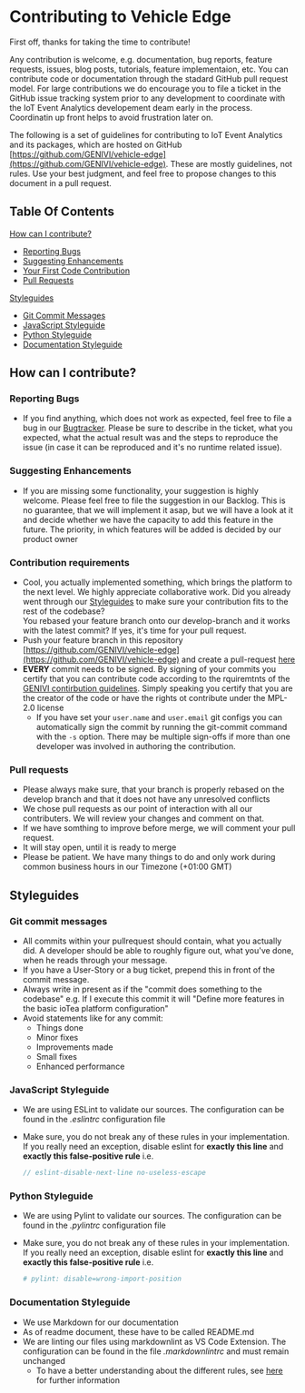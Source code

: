 <!---
  Copyright (c) 2021 Robert Bosch GmbH

  This Source Code Form is subject to the terms of the Mozilla Public
  License, v. 2.0. If a copy of the MPL was not distributed with this
  file, You can obtain one at https://mozilla.org/MPL/2.0/.

  SPDX-License-Identifier: MPL-2.0
-->

# Contributing to Vehicle Edge

First off, thanks for taking the time to contribute!

Any contribution is welcome, e.g. documentation, bug reports, feature requests, issues, blog posts, tutorials, feature implementaion, etc. You can contribute code or documentation through the stadard GitHub pull request model. For large contributions we do encourage you to file a ticket in the GitHub issue tracking system prior to any development to coordinate with the IoT Event Analytics developement deam early in the process. Coordinatin up front helps to avoid frustration later on.

The following is a set of guidelines for contributing to IoT Event Analytics and its packages, which are hosted on GitHub [https://github.com/GENIVI/vehicle-edge](https://github.com/GENIVI/vehicle-edge). These are mostly guidelines, not rules. Use your best judgment, and feel free to propose changes to this document in a pull request.

## Table Of Contents

[How can I contribute?](#how-can-i-contribute)

- [Reporting Bugs](#reporting-bugs)
- [Suggesting Enhancements](#suggesting-enhancements)
- [Your First Code Contribution](#your-first-code-contribution)
- [Pull Requests](#pull-requests)

[Styleguides](#styleguides)

- [Git Commit Messages](#git-commit-messages)
- [JavaScript Styleguide](#javascript-styleguide)
- [Python Styleguide](#python-styleguide)
- [Documentation Styleguide](#documentation-styleguide)

## How can I contribute?

### Reporting Bugs

- If you find anything, which does not work as expected, feel free to file a bug in our [Bugtracker](https://github.com/GENIVI/vehicle-edge/issues). Please be sure to describe in the ticket, what you expected, what the actual result was and the steps to reproduce the issue (in case it can be reproduced and it's no runtime related issue).

### Suggesting Enhancements

- If you are missing some functionality, your suggestion is highly welcome. Please feel free to file the suggestion in our Backlog. This is no guarantee, that we will implement it asap, but we will have a look at it and decide whether we have the capacity to add this feature in the future. The priority, in which features will be added is decided by our product owner

### Contribution requirements

- Cool, you actually implemented something, which brings the platform to the next level. We highly appreciate collaborative work. Did you already went through our [Styleguides](#Styleguides) to make sure your contribution fits to the rest of the codebase?<br>
  You rebased your feature branch onto our develop-branch and it works with the latest commit? If yes, it's time for your pull request.
- Push your feature branch in this repository [https://github.com/GENIVI/vehicle-edge](https://github.com/GENIVI/vehicle-edge) and create a pull-request [here](https://github.com/GENIVI/vehicle-edge/pulls)
- __EVERY__ commit needs to be signed. By signing of your commits you certify that you can contribute code according to the rquiremtnts of the [GENIVI contirbution guidelines](https://www.genivi.org/contribute). Simply speaking you certify that you are the creator of the code or have the rights ot contribute under the MPL-2.0 license
  - If you have set your `user.name` and `user.email` git configs you can automatically sign the commit by running the git-commit command with the `-s` option. There may be multiple sign-offs if more than one developer was involved in authoring the contribution.

### Pull requests

- Please always make sure, that your branch is properly rebased on the develop branch and that it does not have any unresolved conflicts
- We chose pull requests as our point of interaction with all our contributers. We will review your changes and comment on that.
- If we have somthing to improve before merge, we will comment your pull request.
- It will stay open, until it is ready to merge
- Please be patient. We have many things to do and only work during common business hours in our Timezone (+01:00 GMT)

## Styleguides

### Git commit messages

- All commits within your pullrequest should contain, what you actually did. A developer should be able to roughly figure out, what you've done, when he reads through your message.
- If you have a User-Story or a bug ticket, prepend this in front of the commit message.
- Always write in present as if the "commit does something to the codebase" e.g. If I execute this commit it will "Define more features in the basic ioTea platform configuration"
- Avoid statements like for any commit:
  - Things done
  - Minor fixes
  - Improvements made
  - Small fixes
  - Enhanced performance

### JavaScript Styleguide

- We are using ESLint to validate our sources. The configuration can be found in the _.eslintrc_ configuration file
- Make sure, you do not break any of these rules in your implementation. If you really need an exception, disable eslint for __exactly this line__ and __exactly this false-positive rule__ i.e.

  ```javascript
  // eslint-disable-next-line no-useless-escape
  ```

### Python Styleguide

- We are using Pylint to validate our sources. The configuration can be found in the _.pylintrc_ configuration file
- Make sure, you do not break any of these rules in your implementation. If you really need an exception, disable eslint for __exactly this line__ and __exactly this false-positive rule__ i.e.

  ```python
  # pylint: disable=wrong-import-position
  ```

### Documentation Styleguide

- We use Markdown for our documentation
- As of readme document, these have to be called README.md
- We are linting our files using markdownlint as VS Code Extension. The configuration can be found in the file _.markdownlintrc_ and must remain unchanged
  - To have a better understanding about the different rules, see [here](https://github.com/DavidAnson/markdownlint/blob/main/doc/Rules.md) for further information
